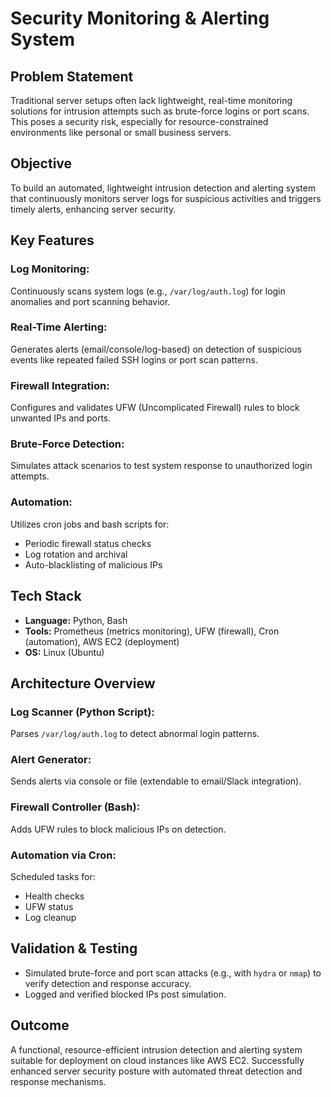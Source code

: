 # Security Monitoring & Alerting System

## Problem Statement
Traditional server setups often lack lightweight, real-time monitoring solutions for intrusion attempts such as brute-force logins or port scans. This poses a security risk, especially for resource-constrained environments like personal or small business servers.

## Objective
To build an automated, lightweight intrusion detection and alerting system that continuously monitors server logs for suspicious activities and triggers timely alerts, enhancing server security.

## Key Features

### Log Monitoring:
Continuously scans system logs (e.g., `/var/log/auth.log`) for login anomalies and port scanning behavior.

### Real-Time Alerting:
Generates alerts (email/console/log-based) on detection of suspicious events like repeated failed SSH logins or port scan patterns.

### Firewall Integration:
Configures and validates UFW (Uncomplicated Firewall) rules to block unwanted IPs and ports.

### Brute-Force Detection:
Simulates attack scenarios to test system response to unauthorized login attempts.

### Automation:
Utilizes cron jobs and bash scripts for:
- Periodic firewall status checks
- Log rotation and archival
- Auto-blacklisting of malicious IPs

## Tech Stack
- **Language:** Python, Bash
- **Tools:** Prometheus (metrics monitoring), UFW (firewall), Cron (automation), AWS EC2 (deployment)
- **OS:** Linux (Ubuntu)

## Architecture Overview

### Log Scanner (Python Script):
Parses `/var/log/auth.log` to detect abnormal login patterns.

### Alert Generator:
Sends alerts via console or file (extendable to email/Slack integration).

### Firewall Controller (Bash):
Adds UFW rules to block malicious IPs on detection.

### Automation via Cron:
Scheduled tasks for:
- Health checks
- UFW status
- Log cleanup

## Validation & Testing
- Simulated brute-force and port scan attacks (e.g., with `hydra` or `nmap`) to verify detection and response accuracy.
- Logged and verified blocked IPs post simulation.

## Outcome
A functional, resource-efficient intrusion detection and alerting system suitable for deployment on cloud instances like AWS EC2. Successfully enhanced server security posture with automated threat detection and response mechanisms.
